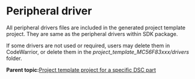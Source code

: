 # Peripheral driver

All peripheral drivers files are included in the generated project template project. They are same as the peripheral drivers within SDK package.

If some drivers are not used or required, users may delete them in CodeWarrior, or delete them in the *project\_template\_MC56F83xxx/drivers* folder.

**Parent topic:**[Project template project for a specific DSC part](../topics/project_template_project_for_a_specific_dsc_part.md)

